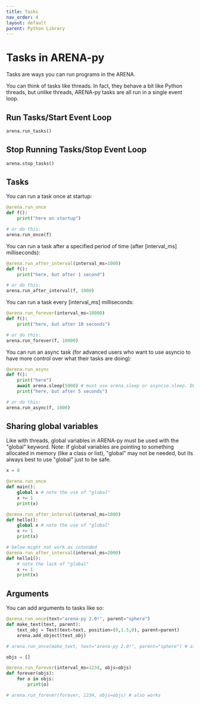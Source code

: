 ```yaml
---
title: Tasks
nav_order: 4
layout: default
parent: Python Library
---
```


# Tasks in ARENA-py

Tasks are ways you can run programs in the ARENA.

You can think of tasks like threads. In fact, they behave a bit like Python threads, but unlike threads,
ARENA-py tasks are all run in a single event loop.

## Run Tasks/Start Event Loop
```python
arena.run_tasks()
```

## Stop Running Tasks/Stop Event Loop
```python
arena.stop_tasks()
```

## Tasks

You can run a task once at startup:
```python
@arena.run_once
def f():
    print("here on startup")

# or do this:
arena.run_once(f)
```

You can run a task after a specified period of time (after [interval_ms] milliseconds):
```python
@arena.run_after_interval(interval_ms=1000)
def f():
    print("here, but after 1 second")

# or do this:
arena.run_after_interval(f, 1000)
```

You can run a task every [interval_ms] milliseconds:
```python
@arena.run_forever(interval_ms=10000)
def f():
    print("here, but after 10 seconds")

# or do this:
arena.run_forever(f, 10000)
```

You can run an async task (for advanced users who want to use asyncio to have more control over what their tasks are doing):
```python
@arena.run_async
def f():
    print("here")
    await arena.sleep(5000) # must use arena.sleep or asyncio.sleep. DO NOT use time.sleep!
    print("here, but after 5 seconds")

# or do this:
arena.run_async(f, 1000)
```

## Sharing global variables
Like with threads, global variables in ARENA-py must be used with the "global" keyword.
Note: If global variables are pointing to something allocated in memory (like a class or list), "global" may not be needed, but its always best to use "global" just to be safe.

```python
x = 0

@arena.run_once
def main():
    global x # note the use of "global"
    x += 1
    print(x)

@arena.run_after_interval(interval_ms=1000)
def hello():
    global x # note the use of "global"
    x += 1
    print(x)

# below might not work as intended
@arena.run_after_interval(interval_ms=2000)
def hello1():
    # note the lack of "global"
    x += 1
    print(x)
```

## Arguments
You can add arguments to tasks like so:
```python
@arena.run_once(text="arena-py 2.0!", parent="sphere")
def make_text(text, parent):
    text_obj = Text(text=text, position=(0,1.5,0), parent=parent)
    arena.add_object(text_obj)

# arena.run_once(make_text, text="arena-py 2.0!", parent="sphere") # also works
```

```python
objs = []

@arena.run_forever(interval_ms=1234, objs=objs)
def forever(objs):
    for o in objs:
        print(o)

# arena.run_forever(forever, 1234, objs=objs) # also works
```
